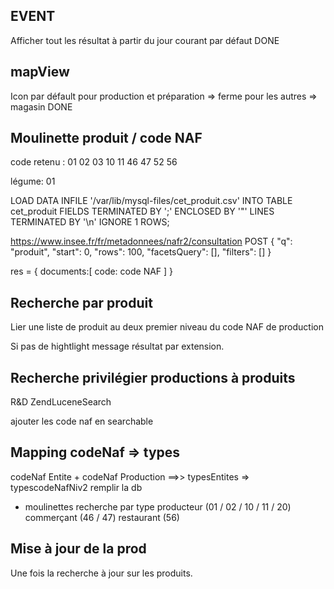 
## EVENT

Afficher tout les résultat à partir du jour courant par défaut DONE

## mapView

Icon par défault pour production et préparation => ferme 
 pour les autres => magasin DONE

## Moulinette produit / code NAF

code retenu :
01 02 03
10 11 
46 47 
52 56
 
légume: 01

LOAD DATA INFILE '/var/lib/mysql-files/cet_produit.csv'
INTO TABLE cet_produit
FIELDS TERMINATED BY ';'
ENCLOSED BY '"'
LINES TERMINATED BY '\n'
IGNORE 1 ROWS;

https://www.insee.fr/fr/metadonnees/nafr2/consultation POST 
{
    "q": "produit",
    "start": 0,
    "rows": 100,
    "facetsQuery": [],
    "filters": []
} 

res = {
    documents:[
        code: code NAF
    ]
}

## Recherche par produit

Lier une liste de produit au deux premier niveau du code NAF de production

Si pas de hightlight message résultat par extension.

## Recherche privilégier productions à produits

R&D ZendLuceneSearch

ajouter les code naf en searchable

## Mapping codeNaf => types

codeNaf Entite + codeNaf Production ==>> typesEntites => typescodeNafNiv2
remplir la db 
+ moulinettes
recherche par type
producteur (01 / 02 / 10 / 11 / 20)
commerçant (46 / 47)
restaurant (56)


## Mise à jour de la prod

Une fois la recherche à jour sur les produits.